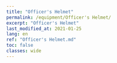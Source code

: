 ```yaml
---
title: "Officer's Helmet"
permalink: /equipment/Officer's Helmet/
excerpt: "Officer's Helmet"
last_modified_at: 2021-01-25
lang: en
ref: "Officer's Helmet.md"
toc: false
classes: wide
---
```


